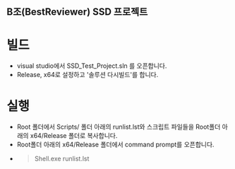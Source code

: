 ## B조(BestReviewer) SSD 프로젝트

# 빌드
- visual studio에서 SSD_Test_Project.sln 를 오픈합니다.
- Release, x64로 설정하고 '솔루션 다시빌드'를 합니다.

# 실행
- Root 폴더에서 Scripts/ 폴더 아래의 runlist.lst와 스크립트 파일들을 Root폴더 아래의 x64/Release 폴더로 복사합니다.
- Root폴더 아래의 x64/Release 폴더에서 command prompt를 오픈합니다.
- >Shell.exe runlist.lst
